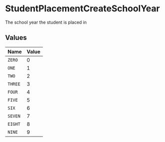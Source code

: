 # StudentPlacementCreateSchoolYear

The school year the student is placed in


## Values

| Name    | Value   |
| ------- | ------- |
| `ZERO`  | 0       |
| `ONE`   | 1       |
| `TWO`   | 2       |
| `THREE` | 3       |
| `FOUR`  | 4       |
| `FIVE`  | 5       |
| `SIX`   | 6       |
| `SEVEN` | 7       |
| `EIGHT` | 8       |
| `NINE`  | 9       |